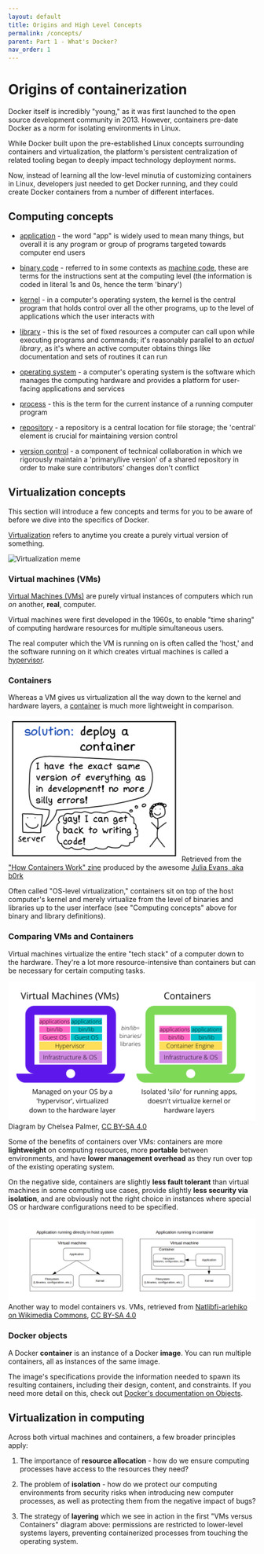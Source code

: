 ```yaml
---
layout: default
title: Origins and High Level Concepts
permalink: /concepts/
parent: Part 1 - What's Docker?
nav_order: 1
---
```


# Origins of containerization

Docker itself is incredibly "young," as it was first launched to the open source development community in 2013. However, containers pre-date Docker as a norm for isolating environments in Linux. 

While Docker built upon the pre-established Linux concepts surrounding containers and virtualization, the platform's persistent centralization of related tooling began to deeply impact technology deployment norms. 

Now, instead of learning all the low-level minutia of customizing containers in Linux, developers just needed to get Docker running, and they could create Docker containers from a number of different interfaces.
<br/>

## Computing concepts

* [application](https://en.wikipedia.org/wiki/Application_software) - the word "app" is widely used to mean many things, but overall it is any program or group of programs targeted towards computer end users

* [binary code](https://en.wikipedia.org/wiki/Binary_code) - referred to in some contexts as [machine code](https://en.wikipedia.org/wiki/Machine_code), these are terms for the instructions sent at the computing level (the information is coded in literal 1s and 0s, hence the term 'binary')

* [kernel](https://en.wikipedia.org/wiki/Kernel_(operating_system)) - in a computer's operating system, the kernel is the central program that holds control over all the other programs, up to the level of applications which the user interacts with

* [library](https://en.wikipedia.org/wiki/Library_(computing)) - this is the set of fixed resources a computer can call upon while executing programs and commands; it's reasonably parallel to an *actual library*, as it's where an active computer obtains things like documentation and sets of routines it can run

* [operating system](https://en.wikipedia.org/wiki/Operating_system) - a computer's operating system is the software which manages the computing hardware and provides a platform for user-facing applications and services

* [process](https://en.wikipedia.org/wiki/Process_(computing)) - this is the term for the current instance of a running computer program

* [repository](https://techterms.com/definition/repository#:~:text=Terms%20%3A%20Repository%20Definition-,Repository,a%20central%20file%20storage%20location.&text=This%20may%20include%20multiple%20source,new%20versions%20of%20the%20program.) - a repository is a central location for file storage; the 'central' element is crucial for maintaining version control

* [version control](https://en.wikipedia.org/wiki/Version_control) - a component of technical collaboration in which we rigorously maintain a 'primary/live version' of a shared repository in order to make sure contributors' changes don't conflict

## Virtualization concepts

This section will introduce a few concepts and terms for you to be aware of before we dive into the specifics of Docker. 

[Virtualization](https://en.wikipedia.org/wiki/Virtualization) refers to anytime you create a purely virtual version of something.

![Virtualization meme](/figures/VIRTUALIZATION.png)

### Virtual machines (VMs)

[Virtual Machines (VMs)](https://en.wikipedia.org/wiki/Virtual_machine) are purely virtual instances of computers which run *on* another, **real**, computer. 

Virtual machines were first developed in the 1960s, to enable "time sharing" of computing hardware resources for multiple simultaneous users.

The real computer which the VM is running on is often called the 'host,' and the software running on it which creates virtual machines is called a [hypervisor](https://en.wikipedia.org/wiki/Hypervisor).

### Containers

Whereas a VM gives us virtualization all the way down to the kernel and hardware layers, a [container](https://en.wikipedia.org/wiki/OS-level_virtualization) is much more lightweight in comparison. 

![@b0rk on containers](figures/b0rkcontainer.png)
Retrieved from the ["How Containers Work" zine](https://wizardzines.com/zines/containers/) produced by the awesome [Julia Evans, aka b0rk](https://jvns.ca/)

Often called "OS-level virtualization," containers sit on top of the host computer's kernel and merely virtualize from the level of binaries and libraries up to the user interface (see "Computing concepts" above for binary and library definitions).

### Comparing VMs and Containers

Virtual machines virtualize the entire "tech stack" of a computer down to the hardware. They're a lot more resource-intensive than containers but can be necessary for certain computing tasks. 

![Containers versus VMs](figures/containersvsvm.png)
Diagram by Chelsea Palmer, [CC BY-SA 4.0](https://creativecommons.org/licenses/by-sa/4.0/)

Some of the benefits of containers over VMs: containers are more **lightweight** on computing resources, more **portable** between environments, and have **lower management overhead** as they run over top of the existing operating system.

On the negative side, containers are slightly **less fault tolerant** than virtual machines in some computing use cases, provide slightly **less security via isolation**, and are obviously not the right choice in instances where special OS or hardware configurations need to be specified.

![Containers versus VMs part 2](figures/wikicommonsVMcontainer.png)
Another way to model containers vs. VMs, retrieved from [Natlibfi-arlehiko on Wikimedia Commons](https://commons.wikimedia.org/wiki/File:Containers.png), [CC BY-SA 4.0](https://creativecommons.org/licenses/by-sa/4.0/)

### Docker objects

A Docker **container** is an instance of a Docker **image**. You can run multiple containers, all as instances of the same image. 

The image's specifications provide the information needed to spawn its resulting containers, including their design, content, and constraints. If you need more detail on this, check out [Docker's documentation on Objects](https://docs.docker.com/get-started/overview/#docker-objects).
<br/>

## Virtualization in computing

Across both virtual machines and containers, a few broader principles apply: 

1. The importance of **resource allocation** - how do we ensure computing processes have access to the resources they need?

2. The problem of **isolation** - how do we protect our computing environments from security risks when introducing new computer processes, as well as protecting them from the negative impact of bugs?

3. The strategy of **layering** which we see in action in the first "VMs versus Containers" diagram above: permissions are restricted to lower-level systems layers, preventing containerized processes from touching the operating system.